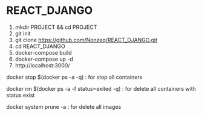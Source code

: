# REACT_DJANGO

1. mkdir PROJECT && cd PROJECT
2. git init
3. git clone https://github.com/Nonzeq/REACT_DJANGO.git
4. cd REACT_DJANGO
5. docker-compose build
6. docker-compose up -d
7. http://localhost:3000/

docker stop $(docker ps -a -q)  : for stop all containers

docker rm $(docker ps -a -f status=exited -q) : for delete all containers with status exist

docker system prune -a : for delete all images

